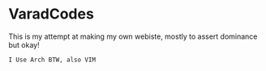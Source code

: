 # VaradCodes

This is my attempt at making my own webiste, mostly to assert dominance but okay!

````
I Use Arch BTW, also VIM
``````
